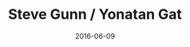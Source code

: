 ---
title: Steve Gunn / Yonatan Gat
location: Music Hall of Williamsburg
date: 2016-06-09
tweets:
  - 'https://twitter.com/thomasABoyt/status/741082244236861440'
  - 'https://twitter.com/thomasABoyt/status/741083654961672193'
  - 'https://twitter.com/thomasABoyt/status/741091161109090304'
  - 'https://twitter.com/thomasABoyt/status/741091503553019904'
  - 'https://twitter.com/thomasABoyt/status/741091671295725568'
---